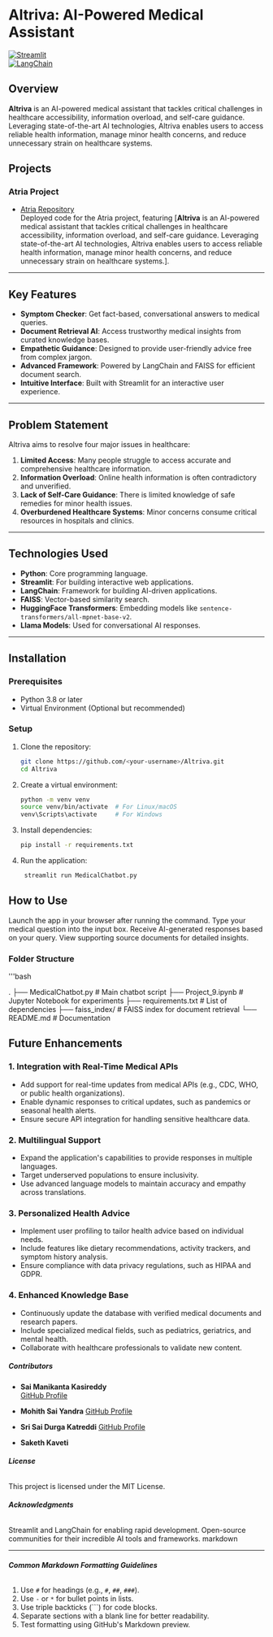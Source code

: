 # **Altriva: AI-Powered Medical Assistant**
[![Streamlit](https://img.shields.io/badge/Built%20with-Streamlit-brightgreen)](https://streamlit.io)  
[![LangChain](https://img.shields.io/badge/Powered%20by-LangChain-blue)](https://langchain.com)

## **Overview**
**Altriva** is an AI-powered medical assistant that tackles critical challenges in healthcare accessibility, information overload, and self-care guidance. Leveraging state-of-the-art AI technologies, Altriva enables users to access reliable health information, manage minor health concerns, and reduce unnecessary strain on healthcare systems.
## Projects
### Atria Project
- [Atria Repository](https://github.com/saikasireddy/Atria)  
  Deployed code for the Atria project, featuring [**Altriva** is an AI-powered medical assistant that tackles critical challenges in healthcare accessibility, information overload, and self-care guidance. Leveraging state-of-the-art AI technologies, Altriva enables users to access reliable health information, manage minor health concerns, and reduce unnecessary strain on healthcare systems.].


---

## **Key Features**
- **Symptom Checker**: Get fact-based, conversational answers to medical queries.
- **Document Retrieval AI**: Access trustworthy medical insights from curated knowledge bases.
- **Empathetic Guidance**: Designed to provide user-friendly advice free from complex jargon.
- **Advanced Framework**: Powered by LangChain and FAISS for efficient document search.
- **Intuitive Interface**: Built with Streamlit for an interactive user experience.

---

## **Problem Statement**
Altriva aims to resolve four major issues in healthcare:
1. **Limited Access**: Many people struggle to access accurate and comprehensive healthcare information.
2. **Information Overload**: Online health information is often contradictory and unverified.
3. **Lack of Self-Care Guidance**: There is limited knowledge of safe remedies for minor health issues.
4. **Overburdened Healthcare Systems**: Minor concerns consume critical resources in hospitals and clinics.

---

## **Technologies Used**
- **Python**: Core programming language.
- **Streamlit**: For building interactive web applications.
- **LangChain**: Framework for building AI-driven applications.
- **FAISS**: Vector-based similarity search.
- **HuggingFace Transformers**: Embedding models like `sentence-transformers/all-mpnet-base-v2`.
- **Llama Models**: Used for conversational AI responses.

---

## **Installation**
### **Prerequisites**
- Python 3.8 or later
- Virtual Environment (Optional but recommended)

### **Setup**
1. Clone the repository:
   ```bash
   git clone https://github.com/<your-username>/Altriva.git
   cd Altriva
2. Create a virtual environment:
    ```bash
    python -m venv venv
    source venv/bin/activate  # For Linux/macOS
    venv\Scripts\activate     # For Windows

3. Install dependencies:
    ```bash
    pip install -r requirements.txt
4. Run the application:
   ```bash
    streamlit run MedicalChatbot.py

## **How to Use**
Launch the app in your browser after running the command.
Type your medical question into the input box.
Receive AI-generated responses based on your query.
View supporting source documents for detailed insights.

### **Folder Structure**
'''bash

.
├── MedicalChatbot.py        # Main chatbot script
├── Project_9.ipynb          # Jupyter Notebook for experiments
├── requirements.txt         # List of dependencies
├── faiss_index/             # FAISS index for document retrieval
└── README.md                # Documentation


## **Future Enhancements**

### 1. **Integration with Real-Time Medical APIs**
- Add support for real-time updates from medical APIs (e.g., CDC, WHO, or public health organizations).
- Enable dynamic responses to critical updates, such as pandemics or seasonal health alerts.
- Ensure secure API integration for handling sensitive healthcare data.

### 2. **Multilingual Support**
- Expand the application's capabilities to provide responses in multiple languages.
- Target underserved populations to ensure inclusivity.
- Use advanced language models to maintain accuracy and empathy across translations.

### 3. **Personalized Health Advice**
- Implement user profiling to tailor health advice based on individual needs.
- Include features like dietary recommendations, activity trackers, and symptom history analysis.
- Ensure compliance with data privacy regulations, such as HIPAA and GDPR.

### 4. **Enhanced Knowledge Base**
- Continuously update the database with verified medical documents and research papers.
- Include specialized medical fields, such as pediatrics, geriatrics, and mental health.
- Collaborate with healthcare professionals to validate new content.


##### **Contributors**
- **Sai Manikanta Kasireddy**  
  [GitHub Profile](https://github.com/saikasireddy)
  
- **Mohith Sai Yandra**
  [GitHub Profile](https://github.com/yandramohithsai)
- **Sri Sai Durga Katreddi**
  [GitHub Profile](https://github.com/Durga-Katreddi)
- **Saketh Kaveti**


###### **License**
This project is licensed under the MIT License.

###### **Acknowledgments**
Streamlit and LangChain for enabling rapid development.
Open-source communities for their incredible AI tools and frameworks.
markdown

---

###### **Common Markdown Formatting Guidelines**
1. Use `#` for headings (e.g., `#`, `##`, `###`).
2. Use `-` or `*` for bullet points in lists.
3. Use triple backticks (\`\`\`) for code blocks.
4. Separate sections with a blank line for better readability.
5. Test formatting using GitHub's Markdown preview.


